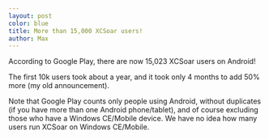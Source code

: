```yaml
---
layout: post
color: blue
title: More than 15,000 XCSoar users!
author: Max
---
```

According to Google Play, there are now 15,023 XCSoar users on Android!

The first 10k users took about a year, and it took only 4 months to add 50% more
(my old announcement).

Note that Google Play counts only people using Android, without duplicates (if
you have more than one Android phone/tablet), and of course excluding those who
have a Windows CE/Mobile device. We have no idea how many users run XCSoar on
Windows CE/Mobile.
